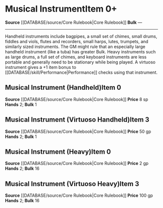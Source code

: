 ﻿---
bulk: '16'
hands: '2'
id: '37'
item_category: Adventuring Gear
level: '3'
name: Musical Instrument
price: 100 gp
rarity: Common
source: '[[DATABASE/source/Core Rulebook|Core Rulebook]]'
subcategory: adventuringgear
type: Item

---
# Musical Instrument<span class="item-type">Item 0+</span>

**Source** [[DATABASE/source/Core Rulebook|Core Rulebook]] 
**Bulk** —

---
Handheld instruments include bagpipes, a small set of chimes, small drums, fiddles and viols, flutes and recorders, small harps, lutes, trumpets, and similarly sized instruments. The GM might rule that an especially large handheld instrument (like a tuba) has greater Bulk. Heavy instruments such as large drums, a full set of chimes, and keyboard instruments are less portable and generally need to be stationary while being played. A virtuoso instrument gives a +1 item bonus to [[DATABASE/skill/Performance|Performance]] checks using that instrument.

## Musical Instrument (Handheld)<span class="item-type">Item 0</span>

**Source** [[DATABASE/source/Core Rulebook|Core Rulebook]] 
**Price** 8 sp
**Hands** 2; **Bulk** 1

## Musical Instrument (Virtuoso Handheld)<span class="item-type">Item 3</span>

**Source** [[DATABASE/source/Core Rulebook|Core Rulebook]] 
**Price** 50 gp
**Hands** 2; **Bulk** 1

## Musical Instrument (Heavy)<span class="item-type">Item 0</span>

**Source** [[DATABASE/source/Core Rulebook|Core Rulebook]] 
**Price** 2 gp
**Hands** 2; **Bulk** 16

## Musical Instrument (Virtuoso Heavy)<span class="item-type">Item 3</span>

**Source** [[DATABASE/source/Core Rulebook|Core Rulebook]] 
**Price** 100 gp
**Hands** 2; **Bulk** 16